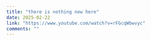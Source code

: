 ```yaml
---
title: "there is nothing new here"
date: 2025-02-22
link: "https://www.youtube.com/watch?v=rFGcqWbwvyc"
comments: ""
---
```


